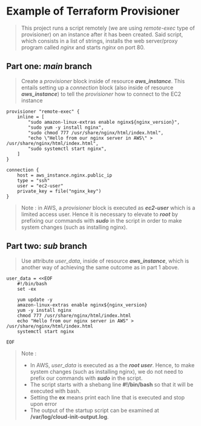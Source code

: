 # Example of Terraform Provisioner

> This project runs a script remotely (we are using _remote-exec_ type of provisioner) on an instance after it has been created.
> Said script, which consists in a list of strings, installs the web server/proxy program called _nginx_ and starts _nginx_ on port 80.

## Part one: _main_ branch
> Create a *provisioner* block inside of resource ***aws_instance***. This entails setting up a *connection* block (also inside of resource ***aws_instance***) to tell the *provisioner* how to connect to the EC2 instance

```
provisioner "remote-exec" {
    inline = [
        "sudo amazon-linux-extras enable nginx${nginx_version}",
        "sudo yum -y install nginx",
        "sudo chmod 777 /usr/share/nginx/html/index.html",
        "echo \"Hello from our nginx server in AWS\" > /usr/share/nginx/html/index.html",        
        "sudo systemctl start nginx",
    ]
}

connection {
    host = aws_instance.nginx.public_ip
    type = "ssh"
    user = "ec2-user"
    private_key = file("nginx_key")
}
```
> Note : in AWS, a *provisioner* block is executed as ***ec2-user*** which is a limited access user. Hence it is necessary to elevate to ***root*** by prefixing our commands with ***sudo*** in the script in order to make system changes (such as installing nginx).

## Part two: _sub_ branch
> Use attribute *user_data*, inside of resource ***aws_instance***, which is another way of achieving the same outcome as in part 1 above.
```
user_data = <<EOF
    #!/bin/bash
    set -ex

    yum update -y
    amazon-linux-extras enable nginx${nginx_version}
    yum -y install nginx
    chmod 777 /usr/share/nginx/html/index.html
    echo "Hello from our nginx server in AWS" > /usr/share/nginx/html/index.html
    systemctl start nginx
    
EOF
```
> Note : 
> * In AWS, _user_data_ is executed as a the ***root user***.  Hence, to make system changes (such as installing nginx), we do not need to prefix our commands with ***sudo*** in the script. 
> * The script starts with a shebang line **#!/bin/bash** so that it will be executed with bash.
> * Setting the **ex** means print each line that is executed and stop upon error
> * The output of the startup script can be examined at **/var/log/cloud-init-output.log**. 